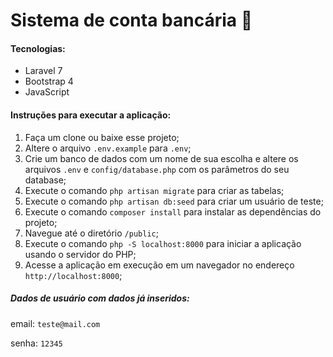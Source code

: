 # Sistema de conta bancária  :bank:

#### Tecnologias:

- Laravel 7
- Bootstrap 4
- JavaScript



#### Instruções para executar a aplicação:

1. Faça um clone ou baixe esse projeto;
2. Altere o arquivo `.env.example` para `.env`;
4. Crie um banco de dados com um nome de sua escolha e altere os arquivos `.env`  e `config/database.php` com os parâmetros do seu database;
5. Execute o comando `php artisan migrate` para criar as tabelas;
5. Execute o comando `php artisan db:seed` para criar um usuário de teste;
6. Execute o comando `composer install` para instalar as dependências do projeto;
7. Navegue até o diretório `/public`;
8. Execute o comando `php -S localhost:8000` para iniciar a aplicação usando o servidor do PHP;
9. Acesse a aplicação em execução em um navegador no endereço `http://localhost:8000`;



##### Dados de usuário com dados já inseridos:

email: `teste@mail.com`

senha: `12345`
